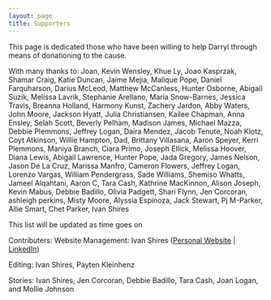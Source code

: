 ```yaml
---
layout: page
title: Supporters
---
```


This page is dedicated those who have been willing to help Darryl through means of donationing to the cause. 

With many thanks to:
Joan, Kevin Wensley, Khue Ly, Joao Kasprzak, Shamar Craig, Katie Duncan, Jaime Mejia, Malique Pope, Daniel Farquharson, Darius McLeod, Matthew McCanless, Hunter Osborne, Abigail Suzik, Melissa Lavrik, Stephanie Arellano, Maria Snow-Barnes, Jessica Travis, Breanna Holland, Harmony Kunst, Zachery Jardon, Abby Waters, John Moore, Jackson Hyatt, Julia Christiansen, Kailee Chapman, Anna Ensley, Selah Scott, Beverly Pelham, Madison James, Michael Mazza, Debbie Plemmons, Jeffrey Logan, Daira Mendez, Jacob Tenute, Noah Klotz, Coyt Atkinson, Willie Hampton, Dad, Brittany Villasana, Aaron Speyer, Kerri Plemmons, Maniya Branch, Ciara Primo, Joseph Ellick, Melissa Hoover, Diana Lewis, Abigail Lawrence, Hunter Pope, Jada Gregory, James Nelson, Jason De La Cruz, Marissa Manfro, Cameron Flowers, Jeffrey Logan, Lorenzo Vargas, William Pendergrass, Sade Williams, Shemiso Whatts, Jameel Alqahtani, Aaron C, Tara Cash, Kathrine MacKinnon, Alison Joseph, Kevin Mabus, Debbie Badillo, Olivia Padgett, Shari Flynn, Jen Corcoran, ashleigh perkins, Misty Moore, Alyssia Espinoza, Jack Stewart, Pj M-Parker, Allie Smart, Chet Parker, Ivan Shires


This list will be updated as time goes on

Contributers:
Website Management: Ivan Shires ([Personal Website](https://ivanshires.info) | [LinkedIn](https://www.linkedin.com/in/ivanshires/))

Editing: Ivan Shires, Payten Kleinhenz

Stories: Ivan Shires, Jen Corcoran, Debbie Badillo, Tara Cash, Joan Logan, and Mollie Johnson